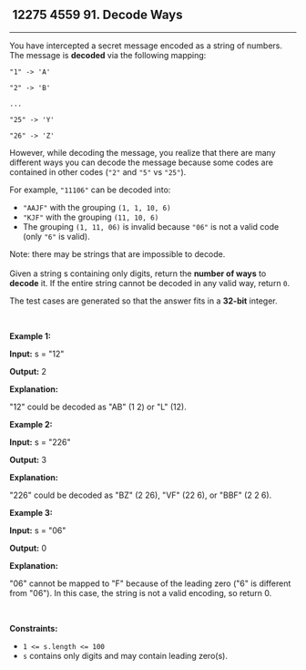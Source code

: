 <h2> 12275 4559
91. Decode Ways</h2><hr><div><p>You have intercepted a secret message encoded as a string of numbers. The message is <strong>decoded</strong> via the following mapping:</p>

<p><code>"1" -&gt; 'A'<br>
"2" -&gt; 'B'<br>
...<br>
"25" -&gt; 'Y'<br>
"26" -&gt; 'Z'</code></p>

<p>However, while decoding the message, you realize that there are many different ways you can decode the message because some codes are contained in other codes (<code>"2"</code> and <code>"5"</code> vs <code>"25"</code>).</p>

<p>For example, <code>"11106"</code> can be decoded into:</p>

<ul>
	<li><code>"AAJF"</code> with the grouping <code>(1, 1, 10, 6)</code></li>
	<li><code>"KJF"</code> with the grouping <code>(11, 10, 6)</code></li>
	<li>The grouping <code>(1, 11, 06)</code> is invalid because <code>"06"</code> is not a valid code (only <code>"6"</code> is valid).</li>
</ul>

<p>Note: there may be strings that are impossible to decode.<br>
<br>
Given a string s containing only digits, return the <strong>number of ways</strong> to <strong>decode</strong> it. If the entire string cannot be decoded in any valid way, return <code>0</code>.</p>

<p>The test cases are generated so that the answer fits in a <strong>32-bit</strong> integer.</p>

<p>&nbsp;</p>
<p><strong class="example">Example 1:</strong></p>

<div class="example-block">
<p><strong>Input:</strong> <span class="example-io">s = "12"</span></p>

<p><strong>Output:</strong> <span class="example-io">2</span></p>

<p><strong>Explanation:</strong></p>

<p>"12" could be decoded as "AB" (1 2) or "L" (12).</p>
</div>

<p><strong class="example">Example 2:</strong></p>

<div class="example-block">
<p><strong>Input:</strong> <span class="example-io">s = "226"</span></p>

<p><strong>Output:</strong> <span class="example-io">3</span></p>

<p><strong>Explanation:</strong></p>

<p>"226" could be decoded as "BZ" (2 26), "VF" (22 6), or "BBF" (2 2 6).</p>
</div>

<p><strong class="example">Example 3:</strong></p>

<div class="example-block">
<p><strong>Input:</strong> <span class="example-io">s = "06"</span></p>

<p><strong>Output:</strong> <span class="example-io">0</span></p>

<p><strong>Explanation:</strong></p>

<p>"06" cannot be mapped to "F" because of the leading zero ("6" is different from "06"). In this case, the string is not a valid encoding, so return 0.</p>
</div>

<p>&nbsp;</p>
<p><strong>Constraints:</strong></p>

<ul>
	<li><code>1 &lt;= s.length &lt;= 100</code></li>
	<li><code>s</code> contains only digits and may contain leading zero(s).</li>
</ul>
</div>